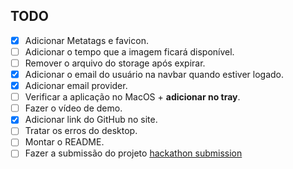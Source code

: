 ## TODO

- [x] Adicionar Metatags e favicon.
- [ ] Adicionar o tempo que a imagem ficará disponível.
- [ ] Remover o arquivo do storage após expirar.
- [x] Adicionar o email do usuário na navbar quando estiver logado.
- [x] Adicionar email provider.
- [ ] Verificar a aplicação no MacOS + **adicionar no tray**.
- [ ] Fazer o vídeo de demo.
- [x] Adicionar link do GitHub no site.
- [ ] Tratar os erros do desktop.
- [ ] Montar o README.
- [ ] Fazer a submissão do projeto [hackathon submission](https://www.madewithsupabase.com/hackathons/open-source-2024)
